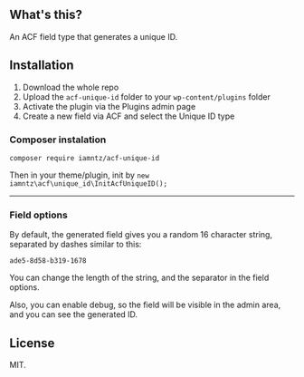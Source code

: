 ## What's this?

An ACF field type that generates a unique ID.

## Installation

1. Download the whole repo
2. Upload the `acf-unique-id` folder to your `wp-content/plugins` folder
3. Activate the plugin via the Plugins admin page
4. Create a new field via ACF and select the Unique ID type

### Composer instalation

`composer require iamntz/acf-unique-id`

Then in your theme/plugin, init by `new iamntz\acf\unique_id\InitAcfUniqueID();`

---

### Field options

By default, the generated field gives you a random 16 character string, separated by dashes similar to this:

```
ade5-8d58-b319-1678
```

You can change the length of the string, and the separator in the field options.

Also, you can enable debug, so the field will be visible in the admin area, and you can see the generated ID.

## License

MIT.